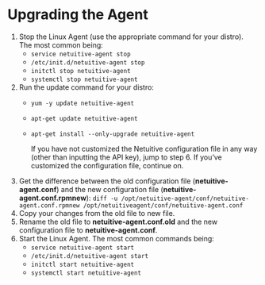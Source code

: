 # Upgrading the Agent



1. Stop the Linux Agent \(use the appropriate command for your distro\). The most common being:
   * `service netuitive-agent stop`
   * `/etc/init.d/netuitive-agent stop`
   * `initctl stop netuitive-agent`
   * `systemctl stop netuitive-agent`
2. Run the update command for your distro: 
   * `yum -y update netuitive-agent`
   * `apt-get update netuitive-agent`
   * `apt-get install --only-upgrade netuitive-agent`  


     If you have not customized the Netuitive configuration file in any way \(other than inputting the API key\), jump to step 6. If you’ve customized the configuration file, continue on.
3.  Get the difference between the old configuration file \(**netuitive-agent.conf**\) and the new configuration file \(**netuitive-agent.conf.rpmnew**\): `diff -u /opt/netuitive-agent/conf/netuitive-agent.conf.rpmnew /opt/netuitiveagent/conf/netuitive-agent.conf`
4. Copy your changes from the old file to new file.
5. Rename the old file to **netuitive-agent.conf.old** and the new configuration file to **netuitive-agent.conf**.
6. Start the Linux Agent. The most common commands being: 
   * `service netuitive-agent start`
   * `/etc/init.d/netuitive-agent start`
   * `initctl start netuitive-agent`
   * `systemctl start netuitive-agent`

